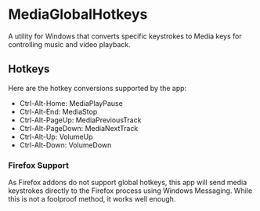 # MediaGlobalHotkeys
A utility for Windows that converts specific keystrokes to Media keys for controlling music and video playback.

## Hotkeys
Here are the hotkey conversions supported by the app:
* Ctrl-Alt-Home: MediaPlayPause
* Ctrl-Alt-End: MediaStop
* Ctrl-Alt-PageUp: MediaPreviousTrack
* Ctrl-Alt-PageDown: MediaNextTrack
* Ctrl-Alt-Up: VolumeUp
* Ctrl-Alt-Down: VolumeDown

### Firefox Support
As Firefox addons do not support global hotkeys, this app will send media keystrokes directly to the Firefox process using Windows Messaging. While this is not a foolproof method, it works well enough.
